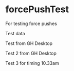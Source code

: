 # forcePushTest
For testing force pushes

Test data

Test from GH Desktop

Test 2 from GH Desktop

Test 3 for timing 10.33am